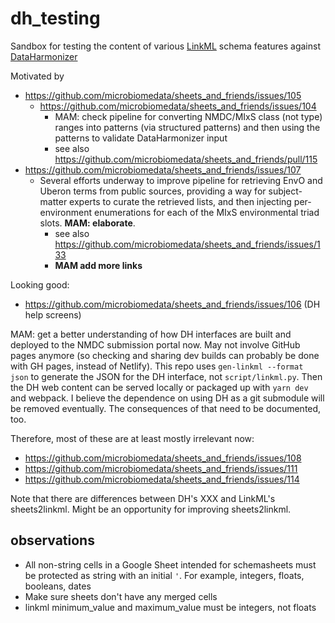# dh_testing
Sandbox for testing the content of various [LinkML](https://linkml.io/) schema features against [DataHarmonizer](https://github.com/cidgoh/DataHarmonizer)

Motivated by
- https://github.com/microbiomedata/sheets_and_friends/issues/105
  - https://github.com/microbiomedata/sheets_and_friends/issues/104
    - MAM: check pipeline for converting NMDC/MIxS class (not type) ranges into patterns (via structured patterns) and then using the patterns to validate DataHarmonizer input
    - see also https://github.com/microbiomedata/sheets_and_friends/pull/115
- https://github.com/microbiomedata/sheets_and_friends/issues/107
  - Several efforts underway to improve pipeline for retrieving EnvO and Uberon terms from public sources, providing a way for subject-matter experts to curate the retrieved lists, and then injecting per-environment enumerations for each of the MIxS environmental triad slots. **MAM: elaborate**.
    - see also https://github.com/microbiomedata/sheets_and_friends/issues/133
    - **MAM add more links**

Looking good:
- https://github.com/microbiomedata/sheets_and_friends/issues/106 (DH help screens)

MAM: get a better understanding of how DH interfaces are built and deployed to the NMDC submission portal now. May not involve GitHub pages anymore (so checking and sharing dev builds can probably be done with GH pages, instead of Netlify). This repo uses `gen-linkml --format json` to generate the JSON for the DH interface, not `script/linkml.py`. Then the DH web content can be served locally or packaged up with `yarn dev` and webpack. I believe the dependence on using DH as a git submodule will be removed eventually. The consequences of that need to be documented, too. 

Therefore, most of these are at least mostly irrelevant now:
- https://github.com/microbiomedata/sheets_and_friends/issues/108
- https://github.com/microbiomedata/sheets_and_friends/issues/111
- https://github.com/microbiomedata/sheets_and_friends/issues/114

Note that there are differences between DH's XXX and LinkML's sheets2linkml. Might be an opportunity for improving sheets2linkml.

## observations
- All non-string cells in a Google Sheet intended for schemasheets must be protected as string with an initial `'`. For example, integers, floats, booleans, dates
- Make sure sheets don't have any merged cells
- linkml minimum_value and maximum_value must be integers, not floats